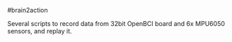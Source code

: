 #brain2action

Several scripts to record data from 32bit OpenBCI board and 6x MPU6050 sensors, and replay it.
